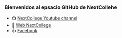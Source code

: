 ### Bienvenidos al epsacio GitHub de NextCollehe 

- 📺 [NextCollege Youtube channel](https://www.youtube.com/@nextcollege)
- 📝 [Web NextCollege](https://www.nextcollege.co)
- 👍 [Facebook](https://www.facebook.com/NextCollegeSchool/)

<!--
**NextCollege/NextCollege** is a ✨ _special_ ✨ repository because its `README.md` (this file) appears on your GitHub profile.

Here are some ideas to get you started:

- 🔭 I’m currently working on ...
- 🌱 I’m currently learning ...
- 👯 I’m looking to collaborate on ...
- 🤔 I’m looking for help with ...
- 💬 Ask me about ...
- 📫 How to reach me: ...
- 😄 Pronouns: ...
- ⚡ Fun fact: ...

# console.log('Hello World!! 👋')
Software engineer at Microsoft and **creator of Vida MRR**, a personal project dedicated to help other developers to increase their technical skills in web design, web development, problems solving, and more. My main programming languages/platforms are: Javascript, Typescript, Node.js, Azure, PHP and Kotlin.

You can follow me in the next sites/platforms where I constantly publish new content 😊
- 📺 [Vida MRR Youtube channel](https://www.youtube.com/channel/UCOD6LXgeBoeiUZTsPLdG-0g)
- 📝 [Vida MRR blog](https://www.vidamrr.com "Vida MRR Blog") but working in a new release [in beta](https://blog.vidamrr.com)
- 👍 [Facebook](https://www.facebook.com/vidamrr "Vida MRR Blog"), 🐦[Twitter](https://www.twitter.com/vidamrr "Twitter profile"), 📷[Instagram](https://www.instagram.com/vidamrr "Instagram account") and 🎵[Tiktok](https://www.tiktok.com/@vidamrr "Tiktok profile")
- 💼 My personal [Linkedin](https://www.vidamrr.com "Vida MRR Blog")

-->
